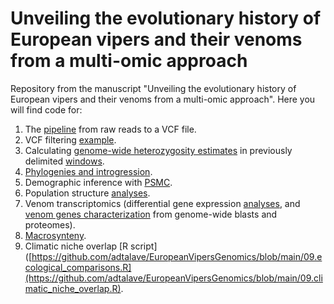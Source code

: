 # Unveiling the evolutionary history of European vipers and their venoms from a multi-omic approach

Repository from the manuscript "Unveiling the evolutionary history of European vipers and their venoms from a multi-omic approach".
Here you will find code for:

1. The [pipeline](https://github.com/adtalave/EuropeanVipersGenomics/blob/main/from_raw_reads2VCF.md) from raw reads to a VCF file.
2. VCF filtering [example](https://github.com/adtalave/EuropeanVipersGenomics/blob/main/VCFfiltering.md).
3. Calculating [genome-wide heterozygosity estimates](https://github.com/adtalave/EuropeanVipersGenomics/blob/main/heterozygosity_estimates.sh) in previously delimited [windows](https://github.com/adtalave/EuropeanVipersGenomics/blob/main/windows.sh). 
4. [Phylogenies and introgression](https://github.com/adtalave/EuropeanVipersGenomics/blob/main/04.phylogenies.md).
5. Demographic inference with [PSMC](https://github.com/adtalave/EuropeanVipersGenomics/blob/main/05.PSMC.md).
6. Population structure [analyses](https://github.com/adtalave/EuropeanVipersGenomics/blob/main/06.population_genomics.md).
7. Venom transcriptomics (differential gene expression [analyses](https://github.com/adtalave/EuropeanVipersGenomics/blob/main/07.1.transcriptomics.md), and [venom genes characterization](https://github.com/adtalave/EuropeanVipersGenomics/blob/main/07.3.toxin_characterization.md) from genome-wide blasts and proteomes).
8. [Macrosynteny](https://github.com/adtalave/EuropeanVipersGenomics/blob/main/08.macrosynteny.md).
9. Climatic niche overlap [R script]([https://github.com/adtalave/EuropeanVipersGenomics/blob/main/09.ecological_comparisons.R](https://github.com/adtalave/EuropeanVipersGenomics/blob/main/09.climatic_niche_overlap.R).



